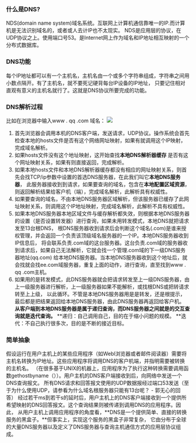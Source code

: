 ### 什么是DNS?
NDS(domain name system)域名系统。互联网上计算机通信靠唯一的IP.而计算机是无法识别域名的，或者或人去计IP也不太现实。
NDS是应用层的协议，在UDP协议之上。使用端口号53。是Internet网上作为域名和IP地址相互映射的一个分布式数据库。
### DNS功能
每个IP地址都可以有一个主机名，主机名由一个或多个字符串组成，字符串之间用小数点隔开。有了主机名，就不要死记硬背每台IP设备的IP地址，
只要记住相对直观有意义的主机名就行了。这就是DNS协议所要完成的功能。
### DNS解析过程
比如在浏览器中输入www  . qq  .com 域名：
![](images/domain.png)
1. 首先浏览器会调用本机的DNS客户端，发送请求，UDP协议。操作系统会首先检查本地的hosts文件是否有这个网络网址映射，如果有就调用这个IP映射，完成域名解析。
2. 如果hosts文件没有这个地址映射，这开始查找**本地DNS解析器缓存** 是否有这个网址映射关系，如果有则直接返回，完成解析。
3. 如果本地hosts文件和本地DNS解析器缓存都没有相应的网址映射关系，则首先会找TCP/ip参数中设置的首选DNS服务器，在此我们叫它**本地DNS服务器**，
此服务器接收到到请求，如果要查询的域名，包含在**本地配置区域资源**，则返回解析结果给客户机（端），完成域名解析，此解析具有权威性。 
4. 如果要查询的域名，不由本地DNS服务器区域解析，但该服务器已缓存了此网址映射关系，则调用这个IP地址映射，完成域名解析，此解析不具有权威性。
5. 如果本地DNS服务器本地区域文件与缓存解析都失效，则根据本地DNS服务器的设置（是否设置转发器）进行查询，如果未用转发模式，本地DNS就把请求发至13台根DNS，
根DNS服务器收到请求后会判断这个域名(.com)是谁来授权管理，并会返回一个负责该顶级域名服务器的一个IP。本地DNS服务器收到IP信息后，
将会联系负责.com域的这台服务器。这台负责.com域的服务器收到请求后，如果自己无法解析，它就会找一个管理.com域的下一级DNS服务器地址(qq.com)
给本地DNS服务器。当本地DNS服务器收到这个地址后，就会找就会找ee.com域服务器，重复上面的动作，进行查询，直至找到www  . qq  .com主机。 
6. 如果用的是转发模式，此DNS服务器就会把请求转发至上一级DNS服务器，由上一级服务器进行解析，上一级服务器如果不能解析，或找根DNS或把转请求转至上上级，
以此循环。不管是本地DNS服务器用是是转发，还是根提示，最后都是把结果返回给本地DNS服务器，由此DNS服务器再返回给客户机。
**从客户端到本地DNS服务器是属于递归查询，而DNS服务器之间就是的交互查询就是迭代查询。**
**递归：自己调用自己，目的在于缩小问题的规模。
**迭代：不自己执行很多次，目的是不断的接近目标。
### 简单抽象
假设运行在用户主机上的某些应用程序（如Webl浏览器或者邮件阅读器）需要将主机名转换为IP地址。这些应用程序将调用DNS的客户机端，并指明需要被转换的主机名。
（在很多基于UNIX的机器上，应用程序为了执行这种转换需要调用函数gethostbyname（））。用户主机的DNS客户端接收到后，向网络中发送一个DNS查询报文。
所有DNS请求和回答报文使用的UDP数据报经过端口53发送（至于为什么使用UDP，请参看为什么域名根服务器只能有13台呢？ - 郭无心的回答）
经过若干ms到若干s的延时后，用户主机上的DNS客户端接收到一个提供所希望映射的DNS回答报文。这个查询结果则被传递到调用DNS的应用程序。因此，
从用户主机上调用应用程序的角度看，**DNS是一个提供简单、直接的转换服务的黑盒子。**但事实上，实现这个服务的黑盒子非常复杂，
它由分布于全球的大量DNS服务器以及定义了DNS服务器与查询主机通信方式的应用层协议组成。
